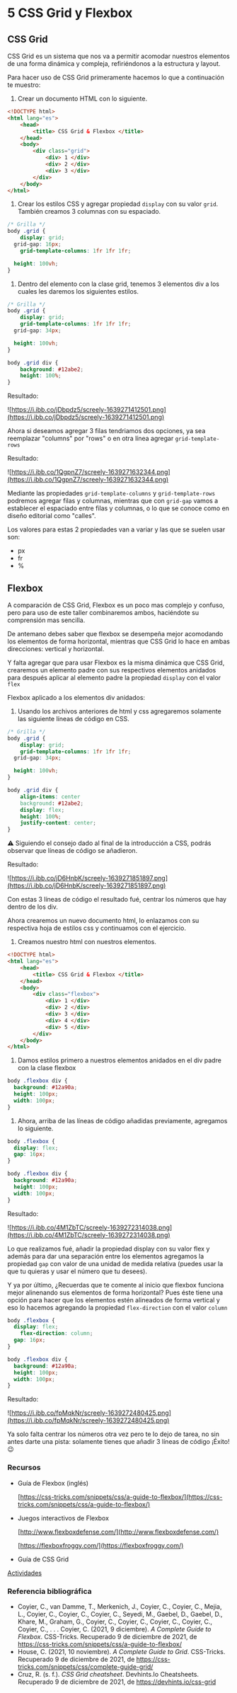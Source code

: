 # 5 CSS Grid y Flexbox

## CSS Grid

CSS Grid es un sistema que nos va a permitir acomodar nuestros elementos de una forma dinámica y compleja, refiriéndonos a la estructura y layout.

Para hacer uso de CSS Grid primeramente hacemos lo que a continuación te muestro:

1. Crear un documento HTML con lo siguiente.

```html
<!DOCTYPE html>
<html lang="es">
	<head>
		<title> CSS Grid & Flexbox </title>
	</head>
	<body>
		<div class="grid">
			<div> 1 </div>
			<div> 2 </div>
			<div> 3 </div>
		</div>
	</body>
</html>
```

1. Crear los estilos CSS y agregar propiedad `display` con su valor `grid`. También creamos 3 columnas con su espaciado.

```css
/* Grilla */
body .grid {
	display: grid;
  grid-gap: 16px;
	grid-template-columns: 1fr 1fr 1fr;

  height: 100vh;
}
```

1. Dentro del elemento con la clase grid, tenemos 3 elementos div a los cuales les daremos los siguientes estilos.

```css
/* Grilla */
body .grid {
	display: grid;
	grid-template-columns: 1fr 1fr 1fr;
  grid-gap: 34px;

  height: 100vh;
}

body .grid div {
	background: #12abe2;
	height: 100%;
}
```

Resultado:

![https://i.ibb.co/jDbpdz5/screely-1639271412501.png](https://i.ibb.co/jDbpdz5/screely-1639271412501.png)

Ahora si deseamos agregar 3 filas tendriamos dos opciones, ya sea reemplazar "columns" por "rows" o en otra línea agregar `grid-template-rows` 

Resultado:

![https://i.ibb.co/1QgpnZ7/screely-1639271632344.png](https://i.ibb.co/1QgpnZ7/screely-1639271632344.png)

Mediante las propiedades `grid-template-columns` y `grid-template-rows` podremos agregar filas y columnas, mientras que con `grid-gap` vamos a establecer el espaciado entre filas y columnas, o lo que se conoce como en diseño editorial como "calles".

Los valores para estas 2 propiedades van a variar y las que se suelen usar son:

- px
- fr
- %

## Flexbox

A comparación de CSS Grid, Flexbox es un poco mas complejo y confuso, pero para uso de este taller combinaremos ambos, haciéndote su comprensión mas sencilla.

De antemano debes saber que flexbox se desempeña mejor acomodando los elementos de forma horizontal, mientras que CSS Grid lo hace en ambas direcciones: vertical y horizontal.

Y falta agregar que para usar Flexbox es la misma dinámica que CSS Grid, crearemos un elemento padre con sus respectivos elementos anidados para después aplicar al elemento padre la propiedad `display` con el valor `flex`

Flexbox aplicado a los elementos div anidados:

1. Usando los archivos anteriores de html y css agregaremos solamente las siguiente líneas de código en CSS.

```css
/* Grilla */
body .grid {
	display: grid;
	grid-template-columns: 1fr 1fr 1fr;
  grid-gap: 34px;

  height: 100vh;
}

body .grid div {
	align-items: center
	background: #12abe2;
	display: flex;
	height: 100%;
	justify-content: center;
}
```

<aside>
⚠️ Siguiendo el consejo dado al final de la introducción a CSS, podrás observar que líneas de código se añadieron.

</aside>

Resultado:

![https://i.ibb.co/jD6HnbK/screely-1639271851897.png](https://i.ibb.co/jD6HnbK/screely-1639271851897.png)

Con estas 3 líneas de código el resultado fué, centrar los números que hay dentro de los div.

Ahora crearemos un nuevo documento html, lo enlazamos con su respectiva hoja de estilos css y continuamos con el ejercicio.

1. Creamos nuestro html con nuestros elementos.

```html
<!DOCTYPE html>
<html lang="es">
	<head>
		<title> CSS Grid & Flexbox </title>
	</head>
	<body>
		<div class="flexbox">
			<div> 1 </div>
			<div> 2 </div>
			<div> 3 </div>
			<div> 4 </div>
			<div> 5 </div>
		</div>
	</body>
</html>
```

1. Damos estilos primero a nuestros elementos anidados en el div padre con la clase flexbox

```css
body .flexbox div {
  background: #12a90a;
  height: 100px;
  width: 100px;
}
```

1. Ahora, arriba de las líneas de código añadidas previamente, agregamos lo siguiente.

```css
body .flexbox {
  display: flex;
  gap: 16px;
}

body .flexbox div {
  background: #12a90a;
  height: 100px;
  width: 100px;
}
```

Resultado:

![https://i.ibb.co/4M1ZbTC/screely-1639272314038.png](https://i.ibb.co/4M1ZbTC/screely-1639272314038.png)

Lo que realizamos fué, añadir la propiedad display con su valor flex y además para dar una separación entre los elementos agregamos la propiedad `gap` con valor de una unidad de medida relativa (puedes usar la que tu quieras y usar el número que tu desees).

Y ya por último, ¿Recuerdas que te comente al inicio que flexbox funciona mejor alinenando sus elementos de forma horizontal? Pues éste tiene una opción para hacer que los elementos estén alineados de forma vertical y eso lo hacemos agregando la propiedad `flex-direction` con el valor `column` 

```css
body .flexbox {
  display: flex;
	flex-direction: column;
  gap: 16px;
}

body .flexbox div {
  background: #12a90a;
  height: 100px;
  width: 100px;
}
```

Resultado:

![https://i.ibb.co/fpMqkNr/screely-1639272480425.png](https://i.ibb.co/fpMqkNr/screely-1639272480425.png)

Ya solo falta centrar los números otra vez pero te lo dejo de tarea, no sin antes darte una pista: solamente tienes que añadir 3 líneas de código ¡Éxito! 😉

### **Recursos**

- Guía de Flexbox (inglés)
    
    [https://css-tricks.com/snippets/css/a-guide-to-flexbox/](https://css-tricks.com/snippets/css/a-guide-to-flexbox/)
    
- Juegos interactivos de Flexbox
    
    [http://www.flexboxdefense.com/](http://www.flexboxdefense.com/)
    
    [https://flexboxfroggy.com/](https://flexboxfroggy.com/)
    
- Guía de CSS Grid

[Actividades](https://www.notion.so/a328ab8157d34cb3b64491b90ac06c75)

### Referencia bibliográfica

- Coyier, C., van Damme, T., Merkenich, J., Coyier, C., Coyier, C., Mejia, L., Coyier, C., Coyier, C., Coyier, C., Seyedi, M., Gaebel, D., Gaebel, D., Khare, M., Graham, G., Coyier, C., Coyier, C., Coyier, C., Coyier, C., Coyier, C., . . . Coyier, C. (2021, 9 diciembre). *A Complete Guide to Flexbox*. CSS-Tricks. Recuperado 9 de diciembre de 2021, de https://css-tricks.com/snippets/css/a-guide-to-flexbox/
- House, C. (2021, 10 noviembre). *A Complete Guide to Grid*. CSS-Tricks. Recuperado 9 de diciembre de 2021, de https://css-tricks.com/snippets/css/complete-guide-grid/
- Cruz, R. (s. f.). *CSS Grid cheatsheet*. Devhints.Io Cheatsheets. Recuperado 9 de diciembre de 2021, de https://devhints.io/css-grid